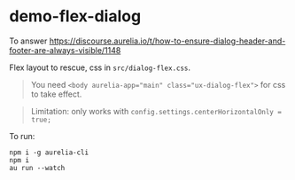 # demo-flex-dialog

To answer https://discourse.aurelia.io/t/how-to-ensure-dialog-header-and-footer-are-always-visible/1148

Flex layout to rescue, css in `src/dialog-flex.css`.

> You need `<body aurelia-app="main" class="ux-dialog-flex">` for css to take effect.

> Limitation: only works with `config.settings.centerHorizontalOnly = true;`

To run:
```
npm i -g aurelia-cli
npm i
au run --watch
```
